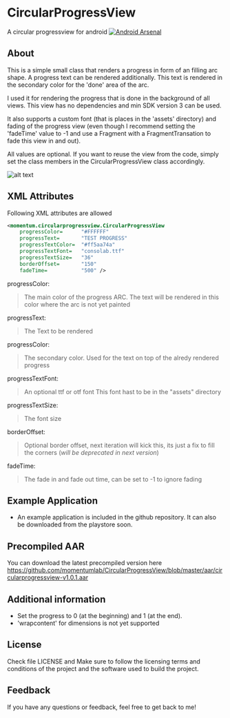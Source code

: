 # CircularProgressView

A circular progressview for android
[![Android Arsenal](https://img.shields.io/badge/Android%20Arsenal-CircularProgressView-brightgreen.svg?style=flat)](http://android-arsenal.com/details/1/1815)

## About

This is a simple small class that renders a progress in form of an filling arc shape.
A progress text can be rendered additionally. This text is rendered in the secondary color for the 'done' area of the arc.

I used it for rendering the progress that is done in the background of all views. This view has no dependencies and min SDK version 3 can be used.

It also supports a custom font (that is places in the 'assets' directory) and fading of the progress view (even though I recommend setting the 'fadeTime' value to -1 and use a Fragment with a FragmentTransation to fade this view in and out).

All values are optional. If you want to reuse the view from the code, simply set the class members in the CircularProgressView class accordingly.


![alt text](https://github.com/momentumlab/CircularProgressView/blob/master/example.png "Example")

## XML Attributes

Following XML attributes are allowed

```xml
<momentum.circularprogressview.CircularProgressView
	progressColor=		"#FFFFFF"
	progressText=		"TEST PROGRESS"
	progressTextColor=	"#ff5aa74a"
	progressTextFont=	"consolab.ttf"
	progressTextSize=	"36"
	borderOffset=		"150"
	fadeTime=			"500" />
```

progressColor:
> The main color of the progress ARC.
> The text will be rendered in this color where
> the arc is not yet painted

progressText:
> The Text to be rendered

progressColor:
> The secondary color. Used for the text on top
> of the alredy rendered progress

progressTextFont:
> An optional ttf or otf font
> This font hast to be in the "assets" directory

progressTextSize:
> The font size

borderOffset:
> Optional border offset, next iteration will kick this,
> its just a fix to fill the corners (*will be deprecated in next version*)

fadeTime:
> The fade in and fade out time, can be set to -1 to ignore fading

## Example Application
* An example application is included in the github repository. It can also be downloaded from the playstore soon.

## Precompiled AAR
You can download the latest precompiled version here https://github.com/momentumlab/CircularProgressView/blob/master/aar/circularprogressview-v1.0.1.aar

## Additional information
* Set the progress to 0 (at the beginning) and 1 (at the end).
* 'wrapcontent' for dimensions is not yet supported

## License
Check file LICENSE and Make sure to follow the licensing terms and conditions of the project and the software used to build the project.

## Feedback
If you have any questions or feedback, feel free to get back to me!

